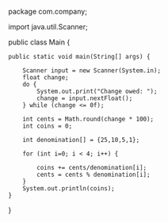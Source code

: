 package com.company;

import java.util.Scanner;

public class Main {

    public static void main(String[] args) {

        Scanner input = new Scanner(System.in);
        float change;
        do {
            System.out.print("Change owed: ");
            change = input.nextFloat();
        } while (change <= 0f);

        int cents = Math.round(change * 100);
        int coins = 0;

        int denomination[] = {25,10,5,1};

        for (int i=0; i < 4; i++) {

            coins += cents/denomination[i];
            cents = cents % denomination[i];
        }
        System.out.println(coins);
    }

}
